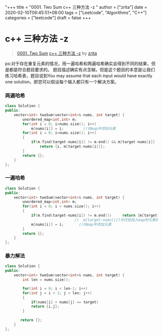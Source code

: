"+++
title = "0001. Two Sum c++ 三种方法 -z "
author = ["zrita"]
date = 2020-02-10T06:45:51+08:00
tags = ["Leetcode", "Algorithms", "C++"]
categories = ["leetcode"]
draft = false
+++

# c++ 三种方法 -z

> [0001. Two Sum](https://leetcode-cn.com/problems/two-sum/)
> [c++ 三种方法 -z](https://leetcode-cn.com/problems/two-sum/solution/c-san-chong-fang-fa-jian-dan-yi-dong-ji-bai-100-z-/) by [zrita](https://leetcode-cn.com/u/zrita/)

ps:对于存在重复元素的情况，用一遍哈希和两遍哈希确实会得到不同的结果，但是都是符合题目要求的。 题目描述确实有点含糊，但是这个题目的本意是让我们练习哈希表，题目说到You may assume that each input would have exactly one solution，即您可以假设每个输入都只有一个解决方案。
### 两遍哈希
```cpp
class Solution {
public:
    vector<int> twoSum(vector<int>& nums, int target) {
        unordered_map<int,int> m;
        for(int i = 0; i<nums.size(); i++)
            m[nums[i]] = i;         //向map中添加元素        
        for(int i = 0; i<nums.size(); i++)
        {
            if(m.find(target-nums[i]) != m.end() && m[target-nums[i]] != i)  //如果m中存在对应的键值，且不为i
                return {i, m[target-nums[i]]};
        }
        return {};
    }
};
```
### 一遍哈希
```cpp
class Solution {
public:
    vector<int> twoSum(vector<int>& nums, int target) {
        unordered_map<int,int> m;        
        for(int i = 0; i < nums.size(); i++)
        {
            if(m.find(target-nums[i]) != m.end())     return {m[target-nums[i]], i};        
                                //  m[target-nums[i]]为已经加入map的元素的索引，所以小于本轮循环中的i，放在前面
            m[nums[i]] = i;       //向map中添加元素
        }
        return {};
    }
};
```

### 暴力解法
```cpp
class Solution {
public:
    vector<int> twoSum(vector<int>& nums, int target) {
        int len = nums.size();

        for(int i = 0; i < len-1; i++)
        for(int j = i + 1; j < len; j++)
        {
            if(nums[i] + nums[j] == target)
            return {i,j};
        }
        
       return {};
    }
};
```
